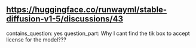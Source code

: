 ## https://huggingface.co/runwayml/stable-diffusion-v1-5/discussions/43

contains_question: yes
question_part: Why I cant find the tik box to accept license for the model???